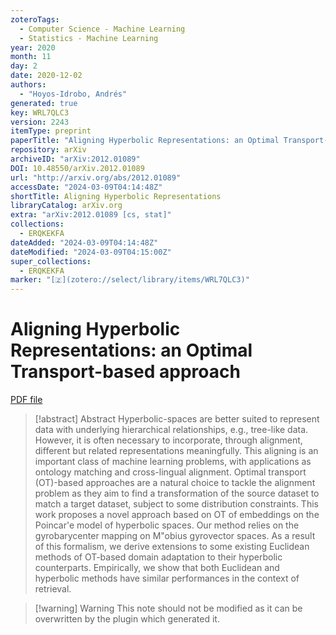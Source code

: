 ```yaml
---
zoteroTags:
  - Computer Science - Machine Learning
  - Statistics - Machine Learning
year: 2020
month: 11
day: 2
date: 2020-12-02
authors:
  - "Hoyos-Idrobo, Andrés"
generated: true
key: WRL7QLC3
version: 2243
itemType: preprint
paperTitle: "Aligning Hyperbolic Representations: an Optimal Transport-based approach"
repository: arXiv
archiveID: "arXiv:2012.01089"
DOI: 10.48550/arXiv.2012.01089
url: "http://arxiv.org/abs/2012.01089"
accessDate: "2024-03-09T04:14:48Z"
shortTitle: Aligning Hyperbolic Representations
libraryCatalog: arXiv.org
extra: "arXiv:2012.01089 [cs, stat]"
collections:
  - ERQKEKFA
dateAdded: "2024-03-09T04:14:48Z"
dateModified: "2024-03-09T04:15:00Z"
super_collections:
  - ERQKEKFA
marker: "[🇿](zotero://select/library/items/WRL7QLC3)"
---
```


# Aligning Hyperbolic Representations: an Optimal Transport-based approach

[PDF file](/Papers/PDFs/Hoyos-Idrobo%202020undefined%20-%20Aligning%20Hyperbolic%20Representations%20an%20Optimal%20Transport-based%20approach.pdf)

> [!abstract] Abstract
> Hyperbolic-spaces are better suited to represent data with underlying hierarchical relationships, e.g., tree-like data. However, it is often necessary to incorporate, through alignment, different but related representations meaningfully. This aligning is an important class of machine learning problems, with applications as ontology matching and cross-lingual alignment. Optimal transport (OT)-based approaches are a natural choice to tackle the alignment problem as they aim to find a transformation of the source dataset to match a target dataset, subject to some distribution constraints. This work proposes a novel approach based on OT of embeddings on the Poincar\'e model of hyperbolic spaces. Our method relies on the gyrobarycenter mapping on M\"obius gyrovector spaces. As a result of this formalism, we derive extensions to some existing Euclidean methods of OT-based domain adaptation to their hyperbolic counterparts. Empirically, we show that both Euclidean and hyperbolic methods have similar performances in the context of retrieval.

>[!warning] Warning
> This note should not be modified as it can be overwritten by the plugin which generated it.


